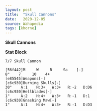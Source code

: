 ```yaml
---
layout: post
title:  "Skull Cannons"
date:   2020-12-05
source: Wahapedia
tags: [khorne]
---
```


**Skull Cannons**

**Stat Block**
```
7/7 Skull Cannon
```

```
[56f442]M     W     B     Sa    [-]
8"    7     10    4+    
[e85545]Weapons[-]
[c6c930]Burning Skulls[-]
30"    A:1    H:3+   W:3+   R:-2   D:D6  
[c6c930]Hellblades[-]
1"     A:2    H:4+   W:3+   R:-1   D:1   
[c6c930]Gnashing Maw[-]
1"     A:1    H:4+   W:3+   R:-1   D:D3  
```


